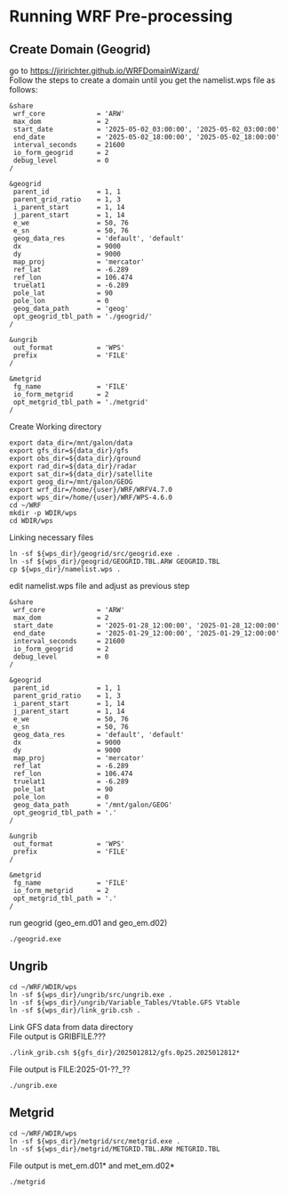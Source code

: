 # Running WRF Pre-processing
## Create Domain (Geogrid)
go to https://jiririchter.github.io/WRFDomainWizard/ \
Follow the steps to create a domain until you get the namelist.wps file as follows:
```console
&share
 wrf_core             = 'ARW'
 max_dom              = 2
 start_date           = '2025-05-02_03:00:00', '2025-05-02_03:00:00'
 end_date             = '2025-05-02_18:00:00', '2025-05-02_18:00:00'
 interval_seconds     = 21600
 io_form_geogrid      = 2
 debug_level          = 0
/

&geogrid
 parent_id            = 1, 1
 parent_grid_ratio    = 1, 3
 i_parent_start       = 1, 14
 j_parent_start       = 1, 14
 e_we                 = 50, 76
 e_sn                 = 50, 76
 geog_data_res        = 'default', 'default'
 dx                   = 9000
 dy                   = 9000
 map_proj             = 'mercator'
 ref_lat              = -6.289
 ref_lon              = 106.474
 truelat1             = -6.289
 pole_lat             = 90
 pole_lon             = 0
 geog_data_path       = 'geog'
 opt_geogrid_tbl_path = './geogrid/'
/

&ungrib
 out_format           = 'WPS'
 prefix               = 'FILE'
/

&metgrid
 fg_name              = 'FILE'
 io_form_metgrid      = 2
 opt_metgrid_tbl_path = './metgrid'
/
```
Create Working directory
```console
export data_dir=/mnt/galon/data
export gfs_dir=${data_dir}/gfs
export obs_dir=${data_dir}/ground
export rad_dir=${data_dir}/radar
export sat_dir=${data_dir}/satellite
export geog_dir=/mnt/galon/GEOG
export wrf_dir=/home/{user}/WRF/WRFV4.7.0
export wps_dir=/home/{user}/WRF/WPS-4.6.0
cd ~/WRF
mkdir -p WDIR/wps
cd WDIR/wps
```
Linking necessary files
```console
ln -sf ${wps_dir}/geogrid/src/geogrid.exe .
ln -sf ${wps_dir}/geogrid/GEOGRID.TBL.ARW GEOGRID.TBL
cp ${wps_dir}/namelist.wps .
```
edit namelist.wps file and adjust as previous step
```console
&share
 wrf_core             = 'ARW'
 max_dom              = 2
 start_date           = '2025-01-28_12:00:00', '2025-01-28_12:00:00'
 end_date             = '2025-01-29_12:00:00', '2025-01-29_12:00:00'
 interval_seconds     = 21600
 io_form_geogrid      = 2
 debug_level          = 0
/

&geogrid
 parent_id            = 1, 1
 parent_grid_ratio    = 1, 3
 i_parent_start       = 1, 14
 j_parent_start       = 1, 14
 e_we                 = 50, 76
 e_sn                 = 50, 76
 geog_data_res        = 'default', 'default'
 dx                   = 9000
 dy                   = 9000
 map_proj             = 'mercator'
 ref_lat              = -6.289
 ref_lon              = 106.474
 truelat1             = -6.289
 pole_lat             = 90
 pole_lon             = 0
 geog_data_path       = '/mnt/galon/GEOG'
 opt_geogrid_tbl_path = '.'
/

&ungrib
 out_format           = 'WPS'
 prefix               = 'FILE'
/

&metgrid
 fg_name              = 'FILE'
 io_form_metgrid      = 2
 opt_metgrid_tbl_path = '.'
/
```
run geogrid (geo_em.d01 and geo_em.d02)
```console
./geogrid.exe
```
## Ungrib
```console
cd ~/WRF/WDIR/wps
ln -sf ${wps_dir}/ungrib/src/ungrib.exe .
ln -sf ${wps_dir}/ungrib/Variable_Tables/Vtable.GFS Vtable
ln -sf ${wps_dir}/link_grib.csh .
```
Link GFS data from data directory \
File output is GRIBFILE.???
```console
./link_grib.csh ${gfs_dir}/2025012812/gfs.0p25.2025012812*
```
File output is  FILE:2025-01-??_??
```console
./ungrib.exe
```
## Metgrid
```console
cd ~/WRF/WDIR/wps
ln -sf ${wps_dir}/metgrid/src/metgrid.exe .
ln -sf ${wps_dir}/metgrid/METGRID.TBL.ARW METGRID.TBL
```
File output is met_em.d01* and met_em.d02*
```console
./metgrid
```
